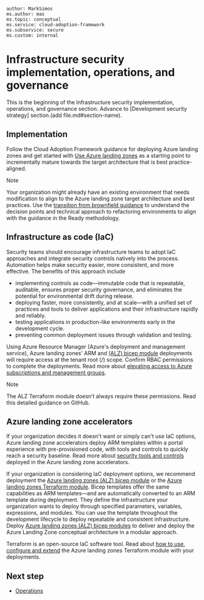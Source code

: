 ```
author: MarkSimos
ms.author: mas
ms.topic: conceptual
ms.service: cloud-adoption-framework
ms.subservice: secure
ms.custom: internal
```

# Infrastructure security implementation, operations, and governance

This is the beginning of the Infrastructure security implementation, operations, and governance section. Advance to [Development security strategy] section.(add file.md#section-name).

## Implementation
Follow the Cloud Adoption Framework guidance for deploying Azure landing zones and get started with [Use Azure landing zones]() as a starting point to incrementally mature towards the target architecture that is best practice-aligned.

> [!NOTE]
> Your organization might already have an existing environment that needs modification to align to the Azure landing zone target architecture and best practices. Use the [transition from brownfield guidance](/azure/cloud-adoption-framework/ready/enterprise-scale/transition) to understand the decision points and technical approach to refactoring environments to align with the guidance in the Ready methodology.

## Infrastructure as code (IaC)

Security teams should encourage infrastructure teams to adopt IaC approaches and integrate security controls natively into the process. Automation helps make security easier, more consistent, and more effective. The benefits of this approach include

- implementing controls as code—immutable code that is repeatable, auditable, ensures proper security governance, and eliminates the potential for environmental drift during release.
- deploying faster, more consistently, and at scale—with a unified set of practices and tools to deliver applications and their infrastructure rapidly and reliably.
- testing applications in production-like environments early in the development cycle.
- preventing common deployment issues through validation and testing.

Using Azure Resource Manager (Azure's deployment and management service), Azure landing zones' ARM and [(ALZ) bicep module](https://github.com/Azure/ALZ-Bicep) deployments will require access at the tenant root (/) scope. Confirm RBAC permissions to complete the deployments. Read more about [elevating access to Azure subscriptions and management groups](/azure/role-based-access-control/elevate-access-global-admin?toc=%252fazure%252factive-directory%252fprivileged-identity-management%252ftoc.json).

> [!NOTE]
> The ALZ Terraform module doesn’t always require these permissions. Read this detailed guidance on GitHub.

## Azure landing zone accelerators

If your organization decides it doesn't want or simply can't use IaC options, Azure landing zone accelerators deploy ARM templates within a portal experience with pre-provisioned code, with tools and controls to quickly reach a security baseline. Read more about [security tools and controls](/azure/cloud-adoption-framework/ready/landing-zone/design-area/security#security-in-the-azure-landing-zone-accelerator) deployed in the Azure landing zone accelerators.

If your organization is considering IaC deployment options, we recommend deployment the [Azure landing zones (ALZ) bicep module](https://github.com/Azure/ALZ-Bicep) or the [Azure landing zones Terraform module](https://aka.ms/alz/tf). Bicep templates offer the same capabilities as ARM templates—and are automatically converted to an ARM template during deployment. They define the infrastructure your organization wants to deploy through specified parameters, variables, expressions, and modules. You can use the template throughout the development lifecycle to deploy repeatable and consistent infrastructure. Deploy [Azure landing zones (ALZ) bicep modules](https://github.com/Azure/ALZ-Bicep) to deliver and deploy the Azure Landing Zone conceptual architecture in a modular approach.

Terraform is an open-source IaC software tool. Read about [how to use, configure and extend](https://aka.ms/alz/tf) the Azure landing zones Terraform module with your deployments.

## Next step

- [Operations](infrastructure-security-operations-governance.md)
